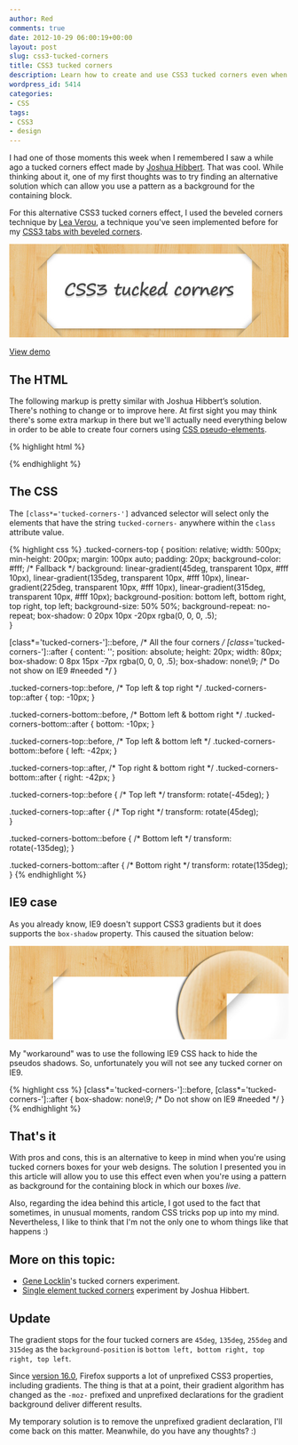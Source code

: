 ```yaml
---
author: Red
comments: true
date: 2012-10-29 06:00:19+00:00
layout: post
slug: css3-tucked-corners
title: CSS3 tucked corners
description: Learn how to create and use CSS3 tucked corners even when you're using a pattern as background for the containing block in which the box live.
wordpress_id: 5414
categories:
- CSS
tags:
- CSS3
- design
---
```


I had one of those moments this week when I remembered I saw a while ago a tucked corners effect made by [Joshua Hibbert](http://jsfiddle.net/joshnh/4vn6p/). That was cool. While thinking about it, one of my first thoughts was to try finding an alternative solution which can allow you use a pattern as a background for the containing block.

For this alternative CSS3 tucked corners effect, I used the beveled corners technique by [Lea Verou](http://lea.verou.me/2011/03/beveled-corners-negative-border-radius-with-css3-gradients/), a technique you've seen implemented before for my [CSS3 tabs with beveled corners](http://www.red-team-design.com/css3-tabs-with-beveled-corners).

![](/dist/uploads/2012/10/css3-tucked-corners.jpg)

<!-- more -->

[View demo](/dist/uploads/2012/10/css3-tucked-corners-demo.html)

## The HTML

The following markup is pretty similar with Joshua Hibbert’s solution. There's nothing to change or to improve here. At first sight you may think there's some extra markup in there but we'll actually need everything below in order to be able to create four corners using [CSS pseudo-elements](http://www.red-team-design.com/css-generated-content-replaced-elements).

{% highlight html %}
<div class="tucked-corners-top">
    <div class="tucked-corners-bottom">
        <!--  content here -->
    </div>
</div>
{% endhighlight %}


## The CSS

The `[class*='tucked-corners-']` advanced selector will select only the elements that have the string `tucked-corners-` anywhere within the `class` attribute value.
    

{% highlight css %}
.tucked-corners-top {
    position: relative;
    width: 500px; min-height: 200px;
    margin: 100px auto; padding: 20px;
    background-color: #fff; /* Fallback */
    background: linear-gradient(45deg,  transparent 10px, #fff 10px),
                linear-gradient(135deg, transparent 10px, #fff 10px),
                linear-gradient(225deg, transparent 10px, #fff 10px),
                linear-gradient(315deg, transparent 10px, #fff 10px);
    background-position: bottom left, bottom right, top right, top left;
    background-size: 50% 50%;
    background-repeat: no-repeat;
    box-shadow: 0 20px 10px -20px rgba(0, 0, 0, .5);            
}

[class*='tucked-corners-']::before, /* All the four corners */
[class*='tucked-corners-']::after {
    content: '';
    position: absolute;
    height: 20px; width: 80px;
    box-shadow: 0 8px 15px -7px rgba(0, 0, 0, .5);
    box-shadow: none\9; /* Do not show on IE9 #needed */
}

.tucked-corners-top::before, /* Top left & top right */
.tucked-corners-top::after {
    top: -10px;
}

.tucked-corners-bottom::before, /* Bottom left & bottom right */
.tucked-corners-bottom::after {
    bottom: -10px;
}       

.tucked-corners-top::before, /* Top left & bottom left */
.tucked-corners-bottom::before {
    left: -42px;
}

.tucked-corners-top::after, /* Top right & bottom right */
.tucked-corners-bottom::after {
    right: -42px;
}

.tucked-corners-top::before { /* Top left */
    transform: rotate(-45deg);
}

.tucked-corners-top::after { /* Top right */
    transform: rotate(45deg);           
}

.tucked-corners-bottom::before { /* Bottom left */
    transform: rotate(-135deg);
}

.tucked-corners-bottom::after { /* Bottom right */
    transform: rotate(135deg);
}
{% endhighlight %}

## IE9 case

As you already know, IE9 doesn't support CSS3 gradients but it does supports the `box-shadow` property. This caused the situation below:

![](/dist/uploads/2012/10/css3-tucked-corners-ie9.jpg)

My "workaround" was to use the following IE9 CSS hack to hide the pseudos shadows. So, unfortunately you will not see any tucked corner on IE9.
    
{% highlight css %}
[class*='tucked-corners-']::before,
[class*='tucked-corners-']::after {
    box-shadow: none\9; /* Do not show on IE9 #needed */
}
{% endhighlight %}

## That's it

With pros and cons, this is an alternative to keep in mind when you're using tucked corners boxes for your web designs. The solution I presented you in this article will allow you to use this effect even when you're using a pattern as background for the containing block in which our boxes _live_.

Also, regarding the idea behind this article, I got used to the fact that sometimes, in unusual moments, random CSS tricks pop up into my mind. Nevertheless, I like to think that I'm not the only one to whom things like that happens :)


## More on this topic:
	
  * [Gene Locklin](http://playground.genelocklin.com/tucked-corners/)'s tucked corners experiment.	
  * [Single element tucked corners](http://jsfiddle.net/joshnh/kWRjF/) experiment by Joshua Hibbert.

## Update

The gradient stops for the four tucked corners are `45deg`, `135deg`, `255deg` and `315deg` as the `background-position` is `bottom left, bottom right, top right, top left`.

Since [version 16.0](https://hacks.mozilla.org/2012/07/aurora-16-is-out/), Firefox supports a lot of unprefixed CSS3 properties, including gradients. The thing is that at a point, their gradient algorithm has changed as the `-moz-` prefixed and unprefixed declarations for the gradient background deliver different results.

My temporary solution is to remove the unprefixed gradient declaration, I'll come back on this matter. Meanwhile, do you have any thoughts? :)